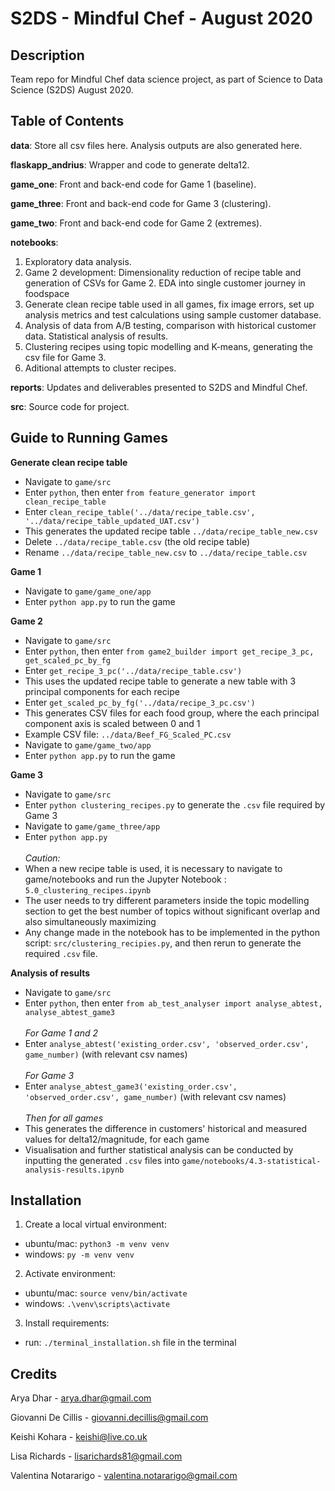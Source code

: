 # S2DS - Mindful Chef - August 2020

## Description
Team repo for Mindful Chef data science project, as part of Science to Data Science (S2DS) August 2020.

## Table of Contents

**data**: Store all csv files here. Analysis outputs are also generated here.

**flaskapp_andrius**: Wrapper and code to generate delta12.

**game_one**: Front and back-end code for Game 1 (baseline).

**game_three**: Front and back-end code for Game 3 (clustering).

**game_two**: Front and back-end code for Game 2 (extremes).

**notebooks**:
1. Exploratory data analysis.
2. Game 2 development: Dimensionality reduction of recipe table and generation of CSVs for Game 2. EDA into single customer journey in foodspace
3. Generate clean recipe table used in all games, fix image errors, set up analysis metrics and test calculations using sample customer database.
4. Analysis of data from A/B testing, comparison with historical customer data. Statistical analysis of results.
5. Clustering recipes using topic modelling and K-means, generating the csv file for Game 3.
6. Aditional attempts to cluster recipes.

**reports**: Updates and deliverables presented to S2DS and Mindful Chef.

**src**: Source code for project.

## Guide to Running Games

**Generate clean recipe table**
- Navigate to `game/src`
- Enter `python`, then enter `from feature_generator import clean_recipe_table`
- Enter `clean_recipe_table('../data/recipe_table.csv', '../data/recipe_table_updated_UAT.csv')`
- This generates the updated recipe table `../data/recipe_table_new.csv`
- Delete `../data/recipe_table.csv` (the old recipe table)
- Rename `../data/recipe_table_new.csv` to `../data/recipe_table.csv`

**Game 1**
- Navigate to `game/game_one/app`
- Enter `python app.py` to run the game

**Game 2**
- Navigate to `game/src`
- Enter `python`, then enter `from game2_builder import get_recipe_3_pc, get_scaled_pc_by_fg`
- Enter `get_recipe_3_pc('../data/recipe_table.csv')`
- This uses the updated recipe table to generate a new table with 3 principal components for each recipe
- Enter `get_scaled_pc_by_fg('../data/recipe_3_pc.csv')`
- This generates CSV files for each food group, where the each principal component axis is scaled between 0 and 1
- Example CSV file: `../data/Beef_FG_Scaled_PC.csv`
- Navigate to `game/game_two/app`
- Enter `python app.py` to run the game

**Game 3**
- Navigate to `game/src`
- Enter `python clustering_recipes.py` to generate the `.csv` file required by Game 3
- Navigate to `game/game_three/app`
- Enter `python app.py`
<br><br>*Caution:*
- When a new recipe table is used, it is necessary to navigate to game/notebooks and run the Jupyter Notebook : `5.0_clustering_recipes.ipynb`
- The user needs to try different parameters inside the topic modelling section to get the best number of topics without significant overlap and also simultaneously maximizing
- Any change made in the notebook has to be implemented in the python script: `src/clustering_recipies.py`, and then rerun to generate the required `.csv` file.

**Analysis of results**
- Navigate to `game/src`
- Enter `python`, then enter `from ab_test_analyser import analyse_abtest, analyse_abtest_game3`
<br><br>*For Game 1 and 2*
- Enter `analyse_abtest('existing_order.csv', 'observed_order.csv', game_number)` (with relevant csv names)
<br><br>*For Game 3*
- Enter `analyse_abtest_game3('existing_order.csv', 'observed_order.csv', game_number)` (with relevant csv names)
<br><br>*Then for all games*
- This generates the difference in customers' historical and measured values for delta12/magnitude, for each game
- Visualisation and further statistical analysis can be conducted by inputting the generated `.csv` files into `game/notebooks/4.3-statistical-analysis-results.ipynb`

## Installation 
1. Create a local virtual environment: 
- ubuntu/mac: `python3 -m venv venv`
- windows: `py -m venv venv`
2. Activate environment: 
- ubuntu/mac: `source venv/bin/activate`
- windows: `.\venv\scripts\activate`
3. Install requirements:
- run: `./terminal_installation.sh` file in the terminal

## Credits
Arya Dhar - arya.dhar@gmail.com

Giovanni De Cillis - giovanni.decillis@gmail.com

Keishi Kohara - keishi@live.co.uk

Lisa Richards - lisarichards81@gmail.com

Valentina Notararigo - valentina.notararigo@gmail.com
